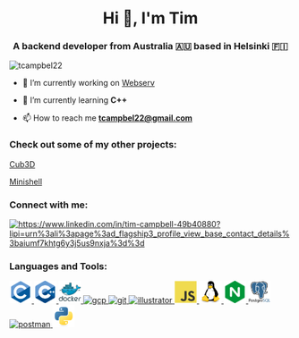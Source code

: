 <h1 align="center">Hi 👋, I'm Tim</h1>
<h3 align="center">A backend developer from Australia 🇦🇺 based in Helsinki 🇫🇮</h3>

<p align="left"> <img src="https://komarev.com/ghpvc/?username=tcampbel22&label=Profile%20views&color=0e75b6&style=flat" alt="tcampbel22" /> </p>

- 🔭 I’m currently working on [Webserv](https://github.com/tcampbel22/42_hive_webserv)

- 🌱 I’m currently learning **C++**

- 📫 How to reach me **tcampbel22@gmail.com**

<h3 align="left">Check out some of my other projects:</h3>

[Cub3D](https://github.com/tcampbel22/cub3d)

[Minishell](https://github.com/tcampbel22/42_hive_minishell)

<h3 align="left">Connect with me:</h3>
<p align="left">
<a href="https://linkedin.com/in/https://www.linkedin.com/in/tim-campbell-49b40880?lipi=urn%3ali%3apage%3ad_flagship3_profile_view_base_contact_details%3baiumf7khtg6y3j5us9nxja%3d%3d" target="blank"><img align="center" src="https://raw.githubusercontent.com/rahuldkjain/github-profile-readme-generator/master/src/images/icons/Social/linked-in-alt.svg" alt="https://www.linkedin.com/in/tim-campbell-49b40880?lipi=urn%3ali%3apage%3ad_flagship3_profile_view_base_contact_details%3baiumf7khtg6y3j5us9nxja%3d%3d" height="30" width="40" /></a>
</p>

<h3 align="left">Languages and Tools:</h3>
<p align="left"> <a href="https://www.cprogramming.com/" target="_blank" rel="noreferrer"> <img src="https://raw.githubusercontent.com/devicons/devicon/master/icons/c/c-original.svg" alt="c" width="40" height="40"/> </a> <a href="https://www.w3schools.com/cpp/" target="_blank" rel="noreferrer"> <img src="https://raw.githubusercontent.com/devicons/devicon/master/icons/cplusplus/cplusplus-original.svg" alt="cplusplus" width="40" height="40"/> </a> <a href="https://www.docker.com/" target="_blank" rel="noreferrer"> <img src="https://raw.githubusercontent.com/devicons/devicon/master/icons/docker/docker-original-wordmark.svg" alt="docker" width="40" height="40"/> </a> <a href="https://cloud.google.com" target="_blank" rel="noreferrer"> <img src="https://www.vectorlogo.zone/logos/google_cloud/google_cloud-icon.svg" alt="gcp" width="40" height="40"/> </a> <a href="https://git-scm.com/" target="_blank" rel="noreferrer"> <img src="https://www.vectorlogo.zone/logos/git-scm/git-scm-icon.svg" alt="git" width="40" height="40"/> </a> <a href="https://www.adobe.com/in/products/illustrator.html" target="_blank" rel="noreferrer"> <img src="https://www.vectorlogo.zone/logos/adobe_illustrator/adobe_illustrator-icon.svg" alt="illustrator" width="40" height="40"/> </a> <a href="https://developer.mozilla.org/en-US/docs/Web/JavaScript" target="_blank" rel="noreferrer"> <img src="https://raw.githubusercontent.com/devicons/devicon/master/icons/javascript/javascript-original.svg" alt="javascript" width="40" height="40"/> </a> <a href="https://www.linux.org/" target="_blank" rel="noreferrer"> <img src="https://raw.githubusercontent.com/devicons/devicon/master/icons/linux/linux-original.svg" alt="linux" width="40" height="40"/> </a> <a href="https://www.nginx.com" target="_blank" rel="noreferrer"> <img src="https://raw.githubusercontent.com/devicons/devicon/master/icons/nginx/nginx-original.svg" alt="nginx" width="40" height="40"/> </a> <a href="https://www.postgresql.org" target="_blank" rel="noreferrer"> <img src="https://raw.githubusercontent.com/devicons/devicon/master/icons/postgresql/postgresql-original-wordmark.svg" alt="postgresql" width="40" height="40"/> </a> <a href="https://postman.com" target="_blank" rel="noreferrer"> <img src="https://www.vectorlogo.zone/logos/getpostman/getpostman-icon.svg" alt="postman" width="40" height="40"/> </a> <a href="https://www.python.org" target="_blank" rel="noreferrer"> <img src="https://raw.githubusercontent.com/devicons/devicon/master/icons/python/python-original.svg" alt="python" width="40" height="40"/> </a> </p>


